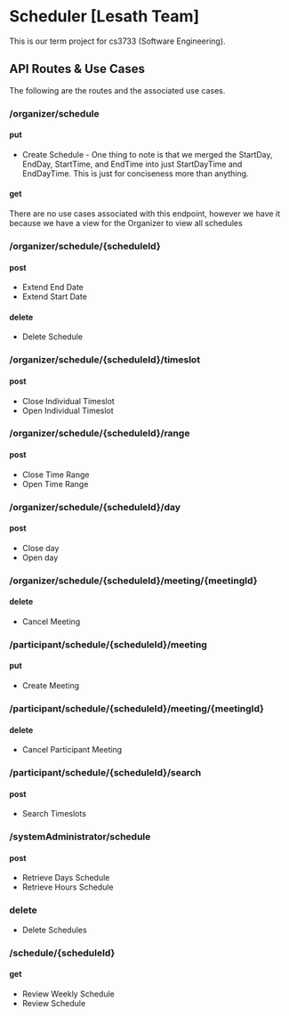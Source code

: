 # Scheduler [Lesath Team]

This is our term project for cs3733 (Software Engineering).

## API Routes & Use Cases
The following are the routes and the associated use cases.

### /organizer/schedule
#### put
* Create Schedule - One thing to note is that we merged the StartDay, EndDay,
  StartTime, and EndTime into just StartDayTime and EndDayTime. This is just for
	conciseness more than anything.

#### get
There are no use cases associated with this endpoint, however we have it because
we have a view for the Organizer to view all schedules


### /organizer/schedule/{scheduleId}
#### post
* Extend End Date
* Extend Start Date

#### delete
* Delete Schedule


### /organizer/schedule/{scheduleId}/timeslot
#### post
* Close Individual Timeslot
* Open Individual Timeslot


### /organizer/schedule/{scheduleId}/range
#### post
* Close Time Range
* Open Time Range


### /organizer/schedule/{scheduleId}/day
#### post
* Close day
* Open day


### /organizer/schedule/{scheduleId}/meeting/{meetingId}
#### delete
* Cancel Meeting


### /participant/schedule/{scheduleId}/meeting
#### put
*  Create Meeting


### /participant/schedule/{scheduleId}/meeting/{meetingId}
#### delete
* Cancel Participant Meeting


### /participant/schedule/{scheduleId}/search
#### post
* Search Timeslots


### /systemAdministrator/schedule
#### post
* Retrieve Days Schedule
* Retrieve Hours Schedule

### delete
* Delete Schedules


### /schedule/{scheduleId}
#### get
* Review Weekly Schedule
* Review Schedule
